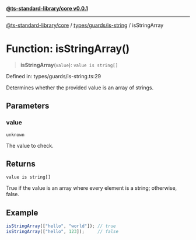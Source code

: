 [**@ts-standard-library/core v0.0.1**](../../../../README.md)

***

[@ts-standard-library/core](../../../../modules.md) / [types/guards/is-string](../README.md) / isStringArray

# Function: isStringArray()

> **isStringArray**(`value`): `value is string[]`

Defined in: types/guards/is-string.ts:29

Determines whether the provided value is an array of strings.

## Parameters

### value

`unknown`

The value to check.

## Returns

`value is string[]`

True if the value is an array where every element is a string; otherwise, false.

## Example

```typescript
isStringArray(["hello", "world"]); // true
isStringArray(["hello", 123]);     // false
```
